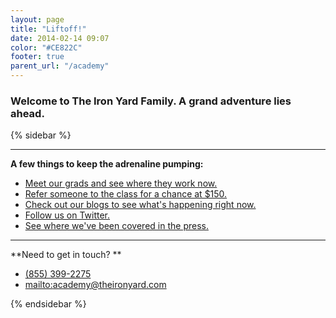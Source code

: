 ```yaml
---
layout: page
title: "Liftoff!"
date: 2014-02-14 09:07
color: "#CE822C"
footer: true
parent_url: "/academy"
---
```


### Welcome to The Iron Yard Family. A grand adventure lies ahead.

<div style="max-width: 640px;" id="_giphy_Ucg4TcBB7J7tS"></div>
<script>var _giphy = _giphy || []; _giphy.push({id: 'Ucg4TcBB7J7tS',w: 365, h: 205});var g = document.createElement('script'); g.type = 'text/javascript'; g.async = true;g.src = ('https:' == document.location.protocol ? 'https://' : 'http://') + 'giphy.com/static/js/widgets/embed.js';var s = document.getElementsByTagName('script')[0]; s.parentNode.insertBefore(g, s);</script>



{% sidebar %}

---

**A few things to keep the adrenaline pumping:**

- [Meet our grads and see where they work now.](/academy/alumni)
- [Refer someone to the class for a chance at $150.](/refer)
- [Check out our blogs to see what's happening right now.](http://blog.theironyard.com)
- [Follow us on Twitter.](http://twitter.com/theironyard)
- [See where we've been covered in the press.](http://news.theironyard.com)

---

**Need to get in touch? **

- <a href="tel:+18553992275">(855) 399-2275</a>
- [mailto:academy@theironyard.com](academy@theironyard.com)

{% endsidebar %}